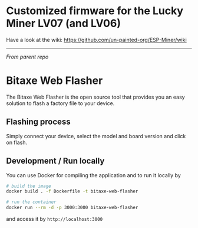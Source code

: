 
# Customized firmware for the Lucky Miner LV07 (and LV06)

Have a look at the wiki: https://github.com/un-painted-org/ESP-Miner/wiki

***

*From parent repo*

# Bitaxe Web Flasher

The Bitaxe Web Flasher is the open source tool that provides you an easy solution to flash a factory file to your device.

## Flashing process

Simply connect your device, select the model and board version and click on flash.

## Development / Run locally

You can use Docker for compiling the application and to run it locally by

```bash
# build the image
docker build . -f Dockerfile -t bitaxe-web-flasher

# run the container
docker run --rm -d -p 3000:3000 bitaxe-web-flasher
```

and access it by `http://localhost:3000`
